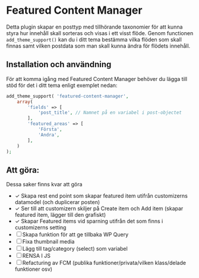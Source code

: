 # Featured Content Manager

Detta plugin skapar en posttyp med tillhörande taxonomier för att kunna styra hur innehåll skall sorteras och visas i ett visst flöde. Genom functionen ```add_theme_support()``` kan du i ditt tema bestämma vilka flöden som skall finnas samt vilken postdata som man skall kunna ändra för flödets innehåll.

## Installation och användning

För att komma igång med Featured Content Manager behöver du lägga till stöd för det i ditt tema enligt exemplet nedan:

```php
add_theme_support( 'featured-content-manager',
	array(
		'fields' => [
			'post_title', // Namnet på en variabel i post-objectet
		],
		'featured_areas' => [
			'Första',
			'Andra',
		],
	)
);
```

## Att göra:

Dessa saker finns kvar att göra

* ✓ Skapa rest end point som skapar featured item utifrån customizerns datamodel (och duplicerar posten)
* ✓ Ser till att customizern skiljer på Create item och Add item (skapar featured item, lägger till den grafiskt)
* ✓ Skapar Featured items vid sparning utifrån det som finns i customizerns setting
* ☐ Skapa funktion för att ge tillbaka WP Query
* ☐ Fixa thumbnail media
* ☐ Lägg till tag/category (select) som variabel
* ☐ RENSA I JS
* ☐ Refacturing av FCM (publika funktioner/privata/vilken klass/delade funktioner osv)
